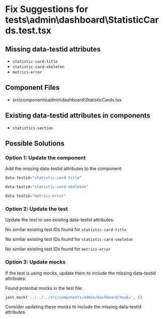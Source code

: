 # Fix Suggestions for tests\admin\dashboard\StatisticCards.test.tsx

## Missing data-testid attributes

- `statistic-card-title`
- `statistic-card-skeleton`
- `metrics-error`

## Component Files

- src\components\admin\dashboard\StatisticCards.tsx

## Existing data-testid attributes in components

- `statistics-section`

## Possible Solutions

### Option 1: Update the component

Add the missing data-testid attributes to the component:

```jsx
data-testid="statistic-card-title"
```

```jsx
data-testid="statistic-card-skeleton"
```

```jsx
data-testid="metrics-error"
```

### Option 2: Update the test

Update the test to use existing data-testid attributes:

No similar existing test IDs found for `statistic-card-title`

No similar existing test IDs found for `statistic-card-skeleton`

No similar existing test IDs found for `metrics-error`

### Option 3: Update mocks

If the test is using mocks, update them to include the missing data-testid attributes:

Found potential mocks in the test file:

```js
jest.mock('../../../src/components/admin/dashboard/hooks', ()
```

Consider updating these mocks to include the missing data-testid attributes.

